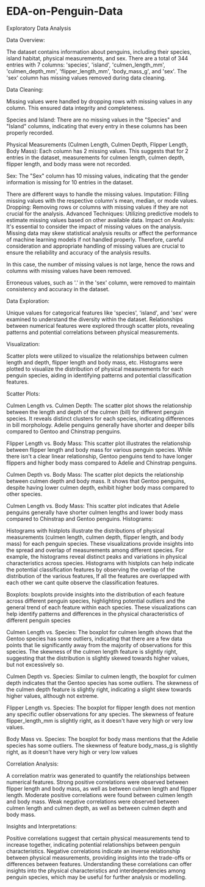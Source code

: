 # EDA-on-Penguin-Data
Exploratory Data Analysis

Data Overview:

The dataset contains information about penguins, including their species, island habitat, physical measurements, and sex.
There are a total of 344 entries with 7 columns: 'species', 'island', 'culmen_length_mm', 'culmen_depth_mm', 'flipper_length_mm', 'body_mass_g', and 'sex'.
The 'sex' column has missing values removed during data cleaning. 

Data Cleaning:

Missing values were handled by dropping rows with missing values in any column. This ensured data integrity and completeness.

Species and Island: There are no missing values in the "Species" and "Island" columns, indicating that every entry in these columns has been properly recorded.

Physical Measurements (Culmen Length, Culmen Depth, Flipper Length, Body Mass): Each column has 2 missing values. This suggests that for 2 entries in the dataset, measurements for culmen length, culmen depth, flipper length, and body mass were not recorded.

Sex: The "Sex" column has 10 missing values, indicating that the gender information is missing for 10 entries in the dataset.

There are different ways to handle the missing values.
Imputation: Filling missing values with the respective column's mean, median, or mode values.
Dropping: Removing rows or columns with missing values if they are not crucial for the analysis.
Advanced Techniques: Utilizing predictive models to estimate missing values based on other available data.
Impact on Analysis: It's essential to consider the impact of missing values on the analysis. Missing data may skew statistical analysis results or affect the performance of machine learning models if not handled properly. Therefore, careful consideration and appropriate handling of missing values are crucial to ensure the reliability and accuracy of the analysis results.

In this case, the number of missing values is not large, hence the rows and columns with missing values have been removed.

Erroneous values, such as '.' in the 'sex' column, were removed to maintain consistency and accuracy in the dataset.

Data Exploration:

Unique values for categorical features like 'species', 'island', and 'sex' were examined to understand the diversity within the dataset.
Relationships between numerical features were explored through scatter plots, revealing patterns and potential correlations between physical measurements.

Visualization:

Scatter plots were utilized to visualize the relationships between culmen length and depth, flipper length and body mass, etc.
Histograms were plotted to visualize the distribution of physical measurements for each penguin species, aiding in identifying patterns and potential classification features.

Scatter Plots:

Culmen Length vs. Culmen Depth: The scatter plot shows the relationship between the length and depth of the culmen (bill) for different penguin species. It reveals distinct clusters for each species, indicating differences in bill morphology. Adelie penguins generally have shorter and deeper bills compared to Gentoo and Chinstrap penguins.

Flipper Length vs. Body Mass: This scatter plot illustrates the relationship between flipper length and body mass for various penguin species. While there isn't a clear linear relationship, Gentoo penguins tend to have longer flippers and higher body mass compared to Adelie and Chinstrap penguins.

Culmen Depth vs. Body Mass: The scatter plot depicts the relationship between culmen depth and body mass. It shows that Gentoo penguins, despite having lower culmen depth, exhibit higher body mass compared to other species.

Culmen Length vs. Body Mass: This scatter plot indicates that Adelie penguins generally have shorter culmen lengths and lower body mass compared to Chinstrap and Gentoo penguins.
Histograms:

Histograms with histplots illustrate the distributions of physical measurements (culmen length, culmen depth, flipper length, and body mass) for each penguin species. These visualizations provide insights into the spread and overlap of measurements among different species. For example, the histograms reveal distinct peaks and variations in physical characteristics across species.
Histograms with histplots can help indicate the potential classification features by observing the overlap of the distribution of the various features, 
If all the features are overlapped with each other we cant quite observe the classification features.

Boxplots:
boxplots provide insights into the distribution of each feature across different penguin species, highlighting potential outliers and the general trend of each feature within each species. These visualizations can help identify patterns and differences in the physical characteristics of different penguin species

Culmen Length vs. Species:
The boxplot for culmen length shows that the Gentoo species has some outliers, indicating that there are a few data points that lie significantly away from the majority of observations for this species.
The skewness of the culmen length feature is slightly right, suggesting that the distribution is slightly skewed towards higher values, but not excessively so.

Culmen Depth vs. Species:
Similar to culmen length, the boxplot for culmen depth indicates that the Gentoo species has some outliers.
The skewness of the culmen depth feature is slightly right, indicating a slight skew towards higher values, although not extreme.

Flipper Length vs. Species:
The boxplot for flipper length does not mention any specific outlier observations for any species.
The skewness of feature flipper_length_mm is slightly right, as it doesn't have very high or very low values.

Body Mass vs. Species:
The boxplot for body mass mentions that the Adelie species has some outliers.
The skewness of feature body_mass_g is slightly right, as it doesn't have very high or very low values

Correlation Analysis:

A correlation matrix was generated to quantify the relationships between numerical features.
Strong positive correlations were observed between flipper length and body mass, as well as between culmen length and flipper length.
Moderate positive correlations were found between culmen length and body mass.
Weak negative correlations were observed between culmen length and culmen depth, as well as between culmen depth and body mass.

Insights and Interpretations:

Positive correlations suggest that certain physical measurements tend to increase together, indicating potential relationships between penguin characteristics.
Negative correlations indicate an inverse relationship between physical measurements, providing insights into the trade-offs or differences between features.
Understanding these correlations can offer insights into the physical characteristics and interdependencies among penguin species, which may be useful for further analysis or modelling.
